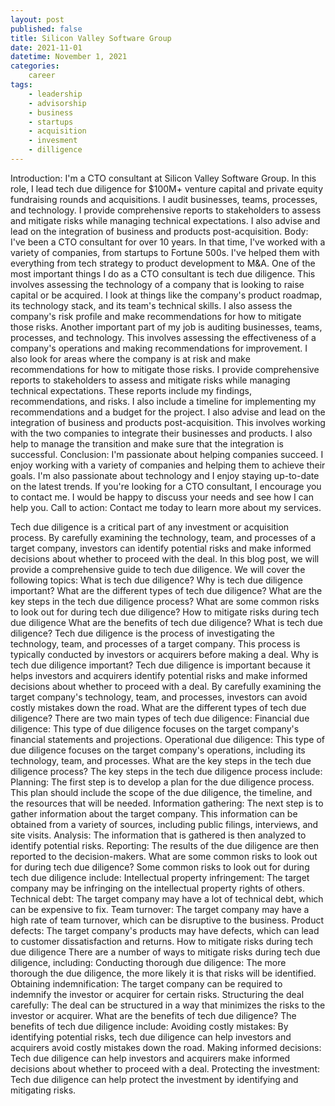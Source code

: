 ```yaml
---
layout: post
published: false
title: Silicon Valley Software Group
date: 2021-11-01
datetime: November 1, 2021
categories:
    career
tags:
    - leadership
    - advisorship
    - business
    - startups
    - acquisition
    - invesment
    - dilligence
---
```

Introduction:
I'm a CTO consultant at Silicon Valley Software Group. In this role, I lead tech due diligence for $100M+ venture capital and private equity fundraising rounds and acquisitions. I audit businesses, teams, processes, and technology. I provide comprehensive reports to stakeholders to assess and mitigate risks while managing technical expectations. I also advise and lead on the integration of business and products post-acquisition.
Body:
I've been a CTO consultant for over 10 years. In that time, I've worked with a variety of companies, from startups to Fortune 500s. I've helped them with everything from tech strategy to product development to M&A.
One of the most important things I do as a CTO consultant is tech due diligence. This involves assessing the technology of a company that is looking to raise capital or be acquired. I look at things like the company's product roadmap, its technology stack, and its team's technical skills. I also assess the company's risk profile and make recommendations for how to mitigate those risks.
Another important part of my job is auditing businesses, teams, processes, and technology. This involves assessing the effectiveness of a company's operations and making recommendations for improvement. I also look for areas where the company is at risk and make recommendations for how to mitigate those risks.
I provide comprehensive reports to stakeholders to assess and mitigate risks while managing technical expectations. These reports include my findings, recommendations, and risks. I also include a timeline for implementing my recommendations and a budget for the project.
I also advise and lead on the integration of business and products post-acquisition. This involves working with the two companies to integrate their businesses and products. I also help to manage the transition and make sure that the integration is successful.
Conclusion:
I'm passionate about helping companies succeed. I enjoy working with a variety of companies and helping them to achieve their goals. I'm also passionate about technology and I enjoy staying up-to-date on the latest trends.
If you're looking for a CTO consultant, I encourage you to contact me. I would be happy to discuss your needs and see how I can help you.
Call to action:
Contact me today to learn more about my services.


Tech due diligence is a critical part of any investment or acquisition process. By carefully examining the technology, team, and processes of a target company, investors can identify potential risks and make informed decisions about whether to proceed with the deal.
In this blog post, we will provide a comprehensive guide to tech due diligence. We will cover the following topics:
What is tech due diligence?
Why is tech due diligence important?
What are the different types of tech due diligence?
What are the key steps in the tech due diligence process?
What are some common risks to look out for during tech due diligence?
How to mitigate risks during tech due diligence
What are the benefits of tech due diligence?
What is tech due diligence?
Tech due diligence is the process of investigating the technology, team, and processes of a target company. This process is typically conducted by investors or acquirers before making a deal.
Why is tech due diligence important?
Tech due diligence is important because it helps investors and acquirers identify potential risks and make informed decisions about whether to proceed with a deal. By carefully examining the target company's technology, team, and processes, investors can avoid costly mistakes down the road.
What are the different types of tech due diligence?
There are two main types of tech due diligence:
Financial due diligence: This type of due diligence focuses on the target company's financial statements and projections.
Operational due diligence: This type of due diligence focuses on the target company's operations, including its technology, team, and processes.
What are the key steps in the tech due diligence process?
The key steps in the tech due diligence process include:
Planning: The first step is to develop a plan for the due diligence process. This plan should include the scope of the due diligence, the timeline, and the resources that will be needed.
Information gathering: The next step is to gather information about the target company. This information can be obtained from a variety of sources, including public filings, interviews, and site visits.
Analysis: The information that is gathered is then analyzed to identify potential risks.
Reporting: The results of the due diligence are then reported to the decision-makers.
What are some common risks to look out for during tech due diligence?
Some common risks to look out for during tech due diligence include:
Intellectual property infringement: The target company may be infringing on the intellectual property rights of others.
Technical debt: The target company may have a lot of technical debt, which can be expensive to fix.
Team turnover: The target company may have a high rate of team turnover, which can be disruptive to the business.
Product defects: The target company's products may have defects, which can lead to customer dissatisfaction and returns.
How to mitigate risks during tech due diligence
There are a number of ways to mitigate risks during tech due diligence, including:
Conducting thorough due diligence: The more thorough the due diligence, the more likely it is that risks will be identified.
Obtaining indemnification: The target company can be required to indemnify the investor or acquirer for certain risks.
Structuring the deal carefully: The deal can be structured in a way that minimizes the risks to the investor or acquirer.
What are the benefits of tech due diligence?
The benefits of tech due diligence include:
Avoiding costly mistakes: By identifying potential risks, tech due diligence can help investors and acquirers avoid costly mistakes down the road.
Making informed decisions: Tech due diligence can help investors and acquirers make informed decisions about whether to proceed with a deal.
Protecting the investment: Tech due diligence can help protect the investment by identifying and mitigating risks.

